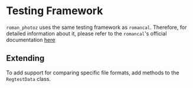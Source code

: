 # Testing Framework

`roman_photoz` uses the same testing framework as `romancal`. Therefore, for
detailed information about it, please refer to the `romancal`'s official
documentation
[here](https://github.com/spacetelescope/romancal?tab=readme-ov-file#regression-tests)

## Extending

To add support for comparing specific file formats, add methods to the
`RegtestData` class.
